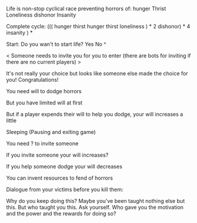 Life is non-stop cyclical race
preventing horrors of: 
hunger
Thrist
Loneliness
dishonor
Insanity

Complete cycle:
((( hunger thirst hunger thirst loneliness ) * 2  dishonor) * 4 insanity ) * 

Start:
Do you wan't to start life?
Yes No ^

< Someone needs to invite you for you to enter (there are bots for inviting if there are no current players) >

It's not really your choice but looks like someone else made the choice for you! Congratulations!

You need will to dodge horrors

But you have limited will at first

But if a player expends their will to help you dodge, your will increases a little



Sleeping (Pausing and exiting game) 


You need ? to invite someone 

If you invite someone your will increases?

If you help someone dodge your will decreases


You can invent resources to fend of horrors



Dialogue from your victims before you kill them:

Why do you keep doing this? Maybe you've been taught nothing else but this. But who taught you this. Ask yourself. Who gave you the motivation and the power and the rewards for doing so?

